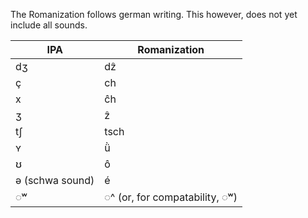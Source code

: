 The Romanization follows german writing. This however, does not yet include all sounds.

| IPA             | Romanization                   |
| --------------- | ------------------------------ |
| dʒ              | dẑ                             |
| ç               | ch                             |
| x               | ĉh                             |
| ʒ               | ẑ                              |
| tʃ              | tsch                           |
| ʏ               | ǜ                              |
| ʊ               | ô                              |
| ə (schwa sound) | é                              |
| ◌ʷ              | ◌^ (or, for compatability, ◌ʷ) |

